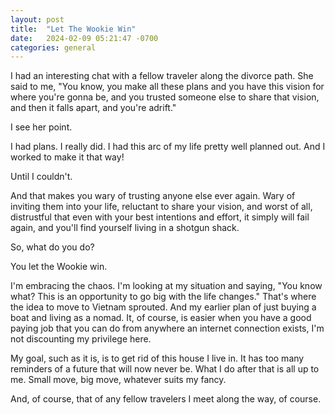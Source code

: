 ```yaml
---
layout: post
title:  "Let The Wookie Win"
date:   2024-02-09 05:21:47 -0700
categories: general
---
```


I had an interesting chat with a fellow traveler along the divorce path.  She said to me, "You know, you make all these plans and you have this vision for where you're gonna be, and you trusted someone else to share that vision, and then it falls apart, and you're adrift."

I see her point.  

I had plans.  I really did.  I had this arc of my life pretty well planned out.  And I worked to make it that way!

Until I couldn't.  

And that makes you wary of trusting anyone else ever again.  Wary of inviting them into your life, reluctant to share your vision, and worst of all, distrustful that even with your best intentions and effort, it simply will fail again, and you'll find yourself living in a shotgun shack.

So, what do you do?

You let the Wookie win.

I'm embracing the chaos.  I'm looking at my situation and saying, "You know what? This is an opportunity to go big with the life changes."  That's where the idea to move to Vietnam sprouted.  And my earlier plan of just buying a boat and living as a nomad.  It, of course, is easier when you have a good paying job that you can do from anywhere an internet connection exists, I'm not discounting my privilege here.

My goal, such as it is, is to get rid of this house I live in.  It has too many reminders of a future that will now never be.  What I do after that is all up to me.  Small move, big move, whatever suits my fancy.  

And, of course, that of any fellow travelers I meet along the way, of course.  